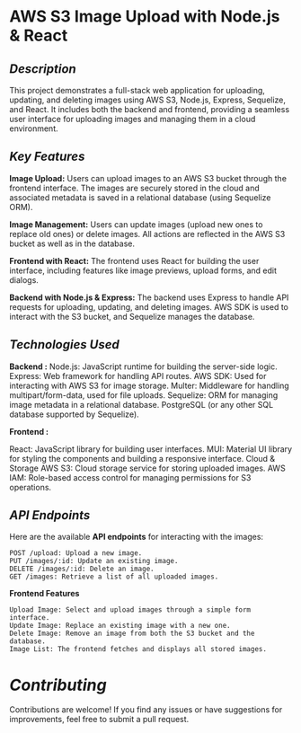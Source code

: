 # AWS S3 Image Upload with Node.js & React

## ***Description***

This project demonstrates a full-stack web application for uploading, updating, and deleting images using AWS S3, Node.js, Express, Sequelize, and React. It includes both the backend and frontend, providing a seamless user interface for uploading images and managing them in a cloud environment.

## ***Key Features***

**Image Upload:** Users can upload images to an AWS S3 bucket through the frontend interface. The images are securely stored in the cloud and associated metadata is saved in a relational database (using Sequelize ORM).

**Image Management:** Users can update images (upload new ones to replace old ones) or delete images. All actions are reflected in the AWS S3 bucket as well as in the database.

**Frontend with React:** The frontend uses React for building the user interface, including features like image previews, upload forms, and edit dialogs.

**Backend with Node.js & Express:** The backend uses Express to handle API requests for uploading, updating, and deleting images. AWS SDK is used to interact with the S3 bucket, and Sequelize manages the database.

## ***Technologies Used***

**Backend :**
Node.js: JavaScript runtime for building the server-side logic.
Express: Web framework for handling API routes.
AWS SDK: Used for interacting with AWS S3 for image storage.
Multer: Middleware for handling multipart/form-data, used for file uploads.
Sequelize: ORM for managing image metadata in a relational database.
PostgreSQL (or any other SQL database supported by Sequelize).

**Frontend :**

React: JavaScript library for building user interfaces.
MUI: Material UI library for styling the components and building a responsive interface.
Cloud & Storage
AWS S3: Cloud storage service for storing uploaded images.
AWS IAM: Role-based access control for managing permissions for S3 operations.

## ***API Endpoints***
Here are the available **API endpoints** for interacting with the images:
```
POST /upload: Upload a new image.
PUT /images/:id: Update an existing image.
DELETE /images/:id: Delete an image.
GET /images: Retrieve a list of all uploaded images.
```
**Frontend Features**
```
Upload Image: Select and upload images through a simple form interface.
Update Image: Replace an existing image with a new one.
Delete Image: Remove an image from both the S3 bucket and the database.
Image List: The frontend fetches and displays all stored images.
```
# ***Contributing***
Contributions are welcome! If you find any issues or have suggestions for improvements, feel free to submit a pull request.
